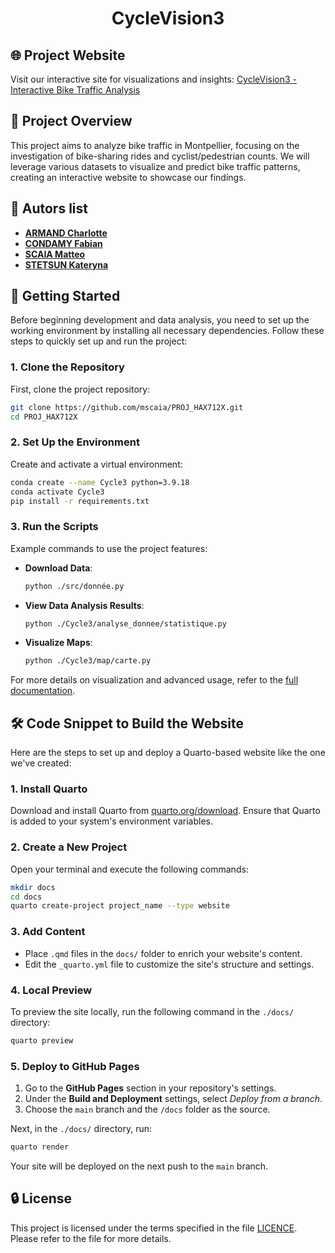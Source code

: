 <h1 align="center">CycleVision3</h1>

## 🌐 Project Website  
Visit our interactive site for visualizations and insights: [CycleVision3 - Interactive Bike Traffic Analysis](https://mscaia.github.io/PROJ_HAX712X/)

## 📖 Project Overview 
This project aims to analyze bike traffic in Montpellier, focusing on the investigation of bike-sharing rides and cyclist/pedestrian counts. We will leverage various datasets to visualize and predict bike traffic patterns, creating an interactive website to showcase our findings.

## 👥 Autors list

- [**ARMAND Charlotte**](https://github.com/CharlotteARMAND)
- [**CONDAMY Fabian**](https://github.com/FabianCondamy)
- [**SCAIA Matteo**](https://github.com/mscaia)
- [**STETSUN Kateryna**](https://github.com/KatyaStetsun)

## 🚀 Getting Started  

Before beginning development and data analysis, you need to set up the working environment by installing all necessary dependencies. Follow these steps to quickly set up and run the project:

### 1. **Clone the Repository**  
First, clone the project repository:  
```bash
git clone https://github.com/mscaia/PROJ_HAX712X.git
cd PROJ_HAX712X
```

### 2. **Set Up the Environment**  
Create and activate a virtual environment:  
```bash
conda create --name Cycle3 python=3.9.18
conda activate Cycle3
pip install -r requirements.txt
```

### 3. **Run the Scripts**  
Example commands to use the project features:  
- **Download Data**:  
  ```bash
  python ./src/donnée.py
  ```  
- **View Data Analysis Results**:  
  ```bash
  python ./Cycle3/analyse_donnee/statistique.py
  ```  
- **Visualize Maps**:  
  ```bash
  python ./Cycle3/map/carte.py
  ```  

For more details on visualization and advanced usage, refer to the [full documentation](https://mscaia.github.io/PROJ_HAX712X/docu.html#guide-de-lutilisateur).

## 🛠️ Code Snippet to Build the Website

Here are the steps to set up and deploy a Quarto-based website like the one we've created:

### 1. **Install Quarto**

Download and install Quarto from [quarto.org/download](https://quarto.org/download). Ensure that Quarto is added to your system's environment variables.

### 2. **Create a New Project**

Open your terminal and execute the following commands:

```bash
mkdir docs
cd docs
quarto create-project project_name --type website
```

### 3. **Add Content**

- Place `.qmd` files in the `docs/` folder to enrich your website's content.  
- Edit the `_quarto.yml` file to customize the site's structure and settings.

### 4. **Local Preview**

To preview the site locally, run the following command in the `./docs/` directory:

```bash
quarto preview
```

### 5. **Deploy to GitHub Pages**

1. Go to the **GitHub Pages** section in your repository's settings.  
2. Under the **Build and Deployment** settings, select *Deploy from a branch*.  
3. Choose the `main` branch and the `/docs` folder as the source.  

Next, in the `./docs/` directory, run:

```bash
quarto render
```

Your site will be deployed on the next push to the `main` branch.

## 🔒 License

This project is licensed under the terms specified in the file [LICENCE](https://github.com/mscaia/PROJ_HAX712X/blob/main/LICENCE). Please refer to the file for more details.
